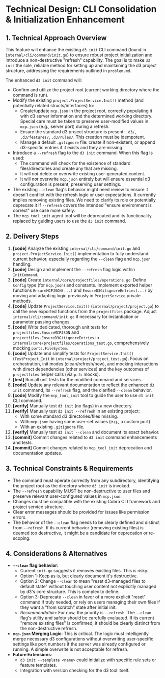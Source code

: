 # Technical Design: CLI Consolidation & Initialization Enhancement

## 1. Technical Approach Overview

This feature will enhance the existing `d3 init` CLI command (found in `internal/cli/command/init.go`) to ensure robust project initialization and introduce a non-destructive "refresh" capability. The goal is to make `d3 init` the sole, reliable method for setting up and maintaining the d3 project structure, addressing the requirements outlined in `problem.md`.

The enhanced `d3 init` command will:
*   Confirm and utilize the project root (current working directory where the command is run).
*   Modify the existing `project.ProjectService.Init()` method (and potentially related structs/interfaces) to:
    *   Create/update `mcp.json` in the project root, correctly populating it with d3 server information and the determined working directory. Special care must be taken to preserve user-modified values in `mcp.json` (e.g., server port) during a refresh.
    *   Ensure the standard d3 project structure is present: `.d3/`, `.d3/features/`, `.d3/rules/`. This creation must be idempotent.
    *   Manage a default `.gitignore` file: create if non-existent, or append d3-specific entries if it exists and they are missing.
*   Introduce a `--refresh` flag to the `d3 init` command. When this flag is used:
    *   The command will check for the existence of standard files/directories and create any that are missing.
    *   It will *not* delete or overwrite existing user-generated content.
    *   It will *not* overwrite `mcp.json` entirely but will ensure essential d3 configuration is present, preserving user settings.
*   The existing `--clean` flag's behavior might need review to ensure it doesn't conflict with the refresh logic or user expectations. It currently implies removing existing files. We need to clarify its role or potentially deprecate it if `--refresh` covers the intended "ensure environment is correct" use case more safely.
*   The `mcp_tool_init` agent tool will be deprecated and its functionality replaced by guiding users to use the `d3 init` command.

## 2. Delivery Steps

1.  **[code]** Analyze the existing `internal/cli/command/init.go` and `project.ProjectService.Init()` implementation to fully understand current behavior, especially regarding the `--clean` flag and `mcp.json` handling.
2.  **[code]** Design and implement the `--refresh` flag logic within `InitCommand`.
3.  **[code]** Create `internal/core/projectfiles/operations.go`: Define `Config` type (for `mcp.json`) and constants. Implement exported helper functions `EnsureMCPJSON(...)` and `EnsureD3GitignoreEntries(...)` by moving and adapting logic previously in `ProjectService` private methods.
4.  **[code]** Update `ProjectService.Init()` (`internal/project/project.go`) to call the new exported functions from the `projectfiles` package. Adjust `internal/cli/command/init.go` if necessary for instantiation or parameter passing changes.
5.  **[code]** Write dedicated, thorough unit tests for `projectfiles.EnsureMCPJSON` and `projectfiles.EnsureD3GitignoreEntries` in `internal/core/projectfiles/operations_test.go`, comprehensively mocking `ports.FileSystem`.
6.  **[code]** Update and simplify tests for `ProjectService.Init()` (`TestProject_Init` in `internal/project/project_test.go`). Focus on orchestration, init modes (clean/refresh/new), and mocking interactions with direct dependencies (other services) and the key outcomes of `projectfiles` helper calls (via `p.fs` mocks).
7.  **[test]** Run all unit tests for the modified command and services.
8.  **[code]** Update any relevant documentation to reflect the enhanced `d3 init` command, its `--refresh` flag, and the clarified `--clean` behavior.
9.  **[code]** Modify the `mcp_tool_init` tool to guide the user to use `d3 init` CLI command.
10. **[verify]** Manually test `d3 init` (no flags) in a new directory.
11. **[verify]** Manually test `d3 init --refresh` in an existing project:
    *   With some standard d3 directories/files missing.
    *   With `mcp.json` having some user-set values (e.g., a custom port).
    *   With an existing `.gitignore` file.
12. **[verify]** Manually test `d3 init --clean` and document its exact behavior.
13. **[commit]** Commit changes related to `d3 init` command enhancements and tests.
14. **[commit]** Commit changes related to `mcp_tool_init` deprecation and documentation updates.

## 3. Technical Constraints & Requirements

*   The command must operate correctly from any subdirectory, identifying the project root as the directory where `d3 init` is invoked.
*   The `--refresh` capability MUST be non-destructive to user files and preserve relevant user-configured values in `mcp.json`.
*   Changes must be compatible with the existing Cobra CLI framework and project service structure.
*   Clear error messages should be provided for issues like permission errors.
*   The behavior of the `--clean` flag needs to be clearly defined and distinct from `--refresh`. If its current behavior (removing existing files) is deemed too destructive, it might be a candidate for deprecation or re-scoping.

## 4. Considerations & Alternatives

*   **`--clean` flag behavior**:
    *   Current `init.go` suggests it removes existing files. This is risky.
    *   Option 1: Keep as is, but clearly document it's destructive.
    *   Option 2: Change `--clean` to mean "reset d3-managed files to default state" without touching user content not explicitly managed by d3's core structure. This is complex to define.
    *   Option 3: Deprecate `--clean` in favor of a more explicit "reset" command if truly needed, or rely on users managing their own files if they want a "from scratch" state after initial init.
    *   *Recommendation*: For now, the priority is `--refresh`. The `--clean` flag's utility and safety should be carefully evaluated. If its current "remove existing files" is confirmed, it should be clearly distinct from the non-destructive refresh.
*   **`mcp.json` Merging Logic**: This is critical. The logic must intelligently merge necessary d3 configurations without overwriting user-specific settings like port numbers if the server was already configured or running. A simple overwrite is not acceptable for refresh.
*   **Future Extensions**:
    *   `d3 init --template <name>` could initialize with specific rule sets or feature templates.
    *   Integration with version checking for the d3 tool itself.
